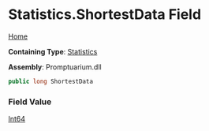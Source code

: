 # Statistics\.ShortestData Field

[Home](../../../README.md)

**Containing Type**: [Statistics](../README.md)

**Assembly**: Promptuarium\.dll

```csharp
public long ShortestData
```

### Field Value

[Int64](https://docs.microsoft.com/en-us/dotnet/api/system.int64)

